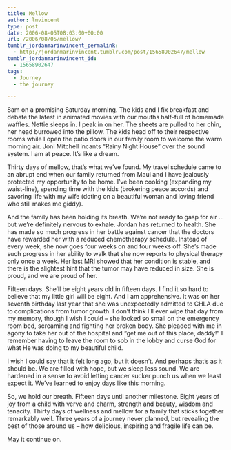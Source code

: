 ```yaml
---
title: Mellow
author: lmvincent
type: post
date: 2006-08-05T08:03:00+00:00
url: /2006/08/05/mellow/
tumblr_jordanmarinvincent_permalink:
  - http://jordanmarinvincent.tumblr.com/post/15658902647/mellow
tumblr_jordanmarinvincent_id:
  - 15658902647
tags:
  - Journey
  - the journey

---
```

8am on a promising Saturday morning. The kids and I fix breakfast and debate the latest in animated movies with our mouths half-full of homemade waffles. Nettie sleeps in. I peak in on her. The sheets are pulled to her chin, her head burrowed into the pillow. The kids head off to their respective rooms while I open the patio doors in our family room to welcome the warm morning air. Joni Mitchell incants &ldquo;Rainy Night House&rdquo; over the sound system. I am at peace. It&rsquo;s like a dream.<a name="more"></a>

Thirty days of mellow, that&rsquo;s what we&rsquo;ve found. My travel schedule came to an abrupt end when our family returned from Maui and I have jealously protected my opportunity to be home. I&rsquo;ve been cooking (expanding my waist-line), spending time with the kids (brokering peace accords) and savoring life with my wife (doting on a beautiful woman and loving friend who still makes me giddy).

And the family has been holding its breath. We&rsquo;re not ready to gasp for air &hellip; but we&rsquo;re definitely nervous to exhale. Jordan has returned to health. She has made so much progress in her battle against cancer that the doctors have rewarded her with a reduced chemotherapy schedule. Instead of every week, she now goes four weeks on and four weeks off. She&rsquo;s made such progress in her ability to walk that she now reports to physical therapy only once a week. Her last MRI showed that her condition is stable, and there is the slightest hint that the tumor may have reduced in size. She is proud, and we are proud of her.

Fifteen days. She&rsquo;ll be eight years old in fifteen days. I find it so hard to believe that my little girl will be eight. And I am apprehensive. It was on her seventh birthday last year that she was unexpectedly admitted to CHLA due to complications from tumor growth. I don&rsquo;t think I&rsquo;ll ever wipe that day from my memory, though I wish I could &ndash; she looked so small on the emergency room bed, screaming and fighting her broken body. She pleaded with me in agony to take her out of the hospital and &ldquo;get me out of this place, daddy!&rdquo; I remember having to leave the room to sob in the lobby and curse God for what He was doing to my beautiful child.

I wish I could say that it felt long ago, but it doesn&rsquo;t. And perhaps that&rsquo;s as it should be. We are filled with hope, but we sleep less sound. We are hardened in a sense to avoid letting cancer sucker punch us when we least expect it. We&rsquo;ve learned to enjoy days like this morning.

So, we hold our breath. Fifteen days until another milestone. Eight years of joy from a child with verve and charm, strength and beauty, wisdom and tenacity. Thirty days of wellness and mellow for a family that sticks together remarkably well. Three years of a journey never planned, but revealing the best of those around us &ndash; how delicious, inspiring and fragile life can be.

May it continue on.

<div class="blogger-post-footer">
  <img loading="lazy" width="1" height="1" src="https://blogger.googleusercontent.com/tracker/9039099668816362935-6247291308424782072?l=jordansjourney2.blogspot.com" alt="" />
</div>